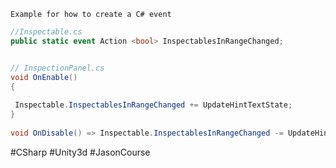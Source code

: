 

```ad-note
Example for how to create a C# event
```



```C#
//Inspectable.cs
public static event Action <bool> InspectablesInRangeChanged;


// InspectionPanel.cs
void OnEnable()  
{ 
 
 Inspectable.InspectablesInRangeChanged += UpdateHintTextState;  
}  
  
void OnDisable() => Inspectable.InspectablesInRangeChanged -= UpdateHintTextState;
``` 
 
 #CSharp #Unity3d #JasonCourse
 
